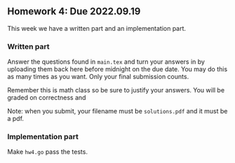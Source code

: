 ## Homework 4: Due 2022.09.19 

This week we have a written part and an implementation part. 

### Written part 

Answer the questions found in `main.tex` and turn your answers in by uploading them 
back here before midnight on the due date. You may do this as many times as 
you want. Only your final submission counts.

Remember this is math class so be sure to justify your answers. You will be 
graded on correctness and 

Note: when you submit, your filename must be `solutions.pdf` and it must be a pdf. 

### Implementation part 

Make `hw4.go` pass the tests. 
